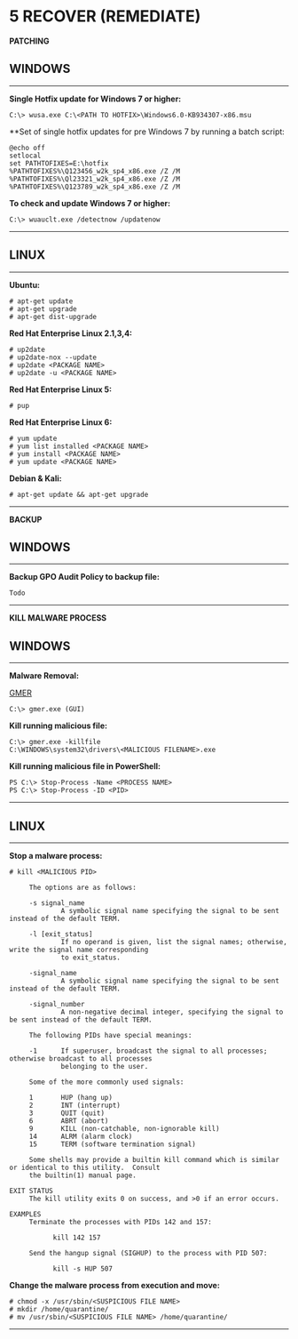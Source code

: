 # 5 RECOVER (REMEDIATE)

**PATCHING**

## WINDOWS
---
**Single Hotfix update for Windows 7 or higher:**
```
C:\> wusa.exe C:\<PATH TO HOTFIX>\Windows6.0-KB934307-x86.msu
```

**Set of single hotfix updates for pre Windows 7 by running a batch script:
```
@echo off
setlocal
set PATHTOFIXES=E:\hotfix
%PATHTOFIXES%\Q123456_w2k_sp4_x86.exe /Z /M
%PATHTOFIXES%\Ql23321_w2k_sp4_x86.exe /Z /M
%PATHTOFIXES%\Q123789_w2k_sp4_x86.exe /Z /M 
```

**To check and update Windows 7 or higher:**
```
C:\> wuauclt.exe /detectnow /updatenow
```
---

## LINUX
---
**Ubuntu:**
```
# apt-get update
# apt-get upgrade 
# apt-get dist-upgrade 
```

**Red Hat Enterprise Linux 2.1,3,4:**
```
# up2date
# up2date-nox --update
# up2date <PACKAGE NAME>
# up2date -u <PACKAGE NAME>
```

**Red Hat Enterprise Linux 5:**
```
# pup
```

**Red Hat Enterprise Linux 6:**
```
# yum update
# yum list installed <PACKAGE NAME>
# yum install <PACKAGE NAME>
# yum update <PACKAGE NAME> 
```
**Debian & Kali:** 
```
# apt-get update && apt-get upgrade
```
---

**BACKUP**

## WINDOWS
---
**Backup GPO Audit Policy to backup file:**
```
Todo
```
---

**KILL MALWARE PROCESS**

## WINDOWS
---
**Malware Removal:**

[GMER](http://www.gmer.net/)

```
C:\> gmer.exe (GUI) 
```

**Kill running malicious file:**
```
C:\> gmer.exe -killfile
C:\WINDOWS\system32\drivers\<MALICIOUS FILENAME>.exe
```

**Kill running malicious file in PowerShell:**
```
PS C:\> Stop-Process -Name <PROCESS NAME>
PS C:\> Stop-Process -ID <PID>
```
---

## LINUX
---
**Stop a malware process:**
```
# kill <MALICIOUS PID>
```

```
     The options are as follows:

     -s signal_name
             A symbolic signal name specifying the signal to be sent instead of the default TERM.

     -l [exit_status]
             If no operand is given, list the signal names; otherwise, write the signal name corresponding
             to exit_status.

     -signal_name
             A symbolic signal name specifying the signal to be sent instead of the default TERM.

     -signal_number
             A non-negative decimal integer, specifying the signal to be sent instead of the default TERM.

     The following PIDs have special meanings:

     -1      If superuser, broadcast the signal to all processes; otherwise broadcast to all processes
             belonging to the user.

     Some of the more commonly used signals:

     1       HUP (hang up)
     2       INT (interrupt)
     3       QUIT (quit)
     6       ABRT (abort)
     9       KILL (non-catchable, non-ignorable kill)
     14      ALRM (alarm clock)
     15      TERM (software termination signal)

     Some shells may provide a builtin kill command which is similar or identical to this utility.  Consult
     the builtin(1) manual page.

EXIT STATUS
     The kill utility exits 0 on success, and >0 if an error occurs.

EXAMPLES
     Terminate the processes with PIDs 142 and 157:

           kill 142 157

     Send the hangup signal (SIGHUP) to the process with PID 507:

           kill -s HUP 507
```

**Change the malware process from execution and move:**
```
# chmod -x /usr/sbin/<SUSPICIOUS FILE NAME>
# mkdir /home/quarantine/
# mv /usr/sbin/<SUSPICIOUS FILE NAME> /home/quarantine/
```
---